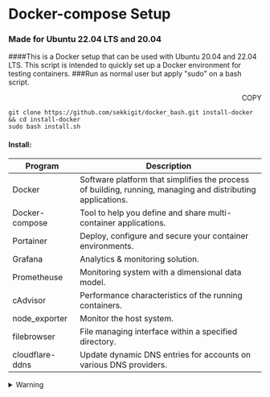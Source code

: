 # Docker-compose Setup
### Made for Ubuntu 22.04 LTS and 20.04


####This is a Docker setup that can be used with Ubuntu 20.04 and 22.04 LTS.
This script is intended to quickly set up a Docker environment for testing containers.
###Run as normal user but apply "sudo" on a bash script.

<p align="right">COPY
</p>

```
git clone https://github.com/sekkigit/docker_bash.git install-docker && cd install-docker
sudo bash install.sh
```

#### Install: 

| Program | Description |
| --- | --- |
| Docker | Software platform that simplifies the process of building, running, managing and distributing applications. |
| Docker-compose | Tool to help you define and share multi-container applications. |
| Portainer | Deploy, configure and secure your container environments. |
| Grafana | Analytics & monitoring solution. |
| Prometheuse | Monitoring system with a dimensional data model. |
| cAdvisor | Performance characteristics of the running containers. |
| node_exporter | Monitor the host system. |
| filebrowser | File managing interface within a specified directory. |
| cloudflare-ddns | Update dynamic DNS entries for accounts on various DNS providers. |

<details><summary>Warning</summary>
<p>

#### ⚠️ Please beware that products can change over time.

I do my best to keep up with the latest changes and releases, but please understand that this won’t always be the case.

</p>
</details>
